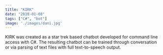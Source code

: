 ```yaml
---
title: "KIRK"
date: "2018-01-08"
tags: ["C#", "bot"]
image: './images/dani.jpg'
---
```


KIRK was created as a star trek based chatbot developed for command line access with C#.
The resulting chatbot can be trained through conversation or via parsing of text files with full text-to-speech output.


